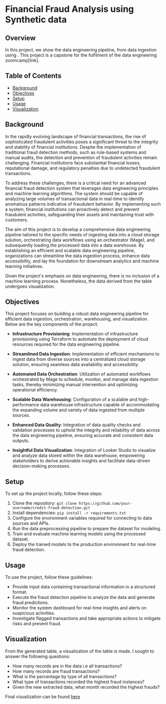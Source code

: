 # Financial Fraud Analysis using Synthetic data 

## Overview
In this project, we show the data engineering pipeline, from data ingestion using . This project is a capstone for the fulfilment of the data engineering zoomcamp[link].

## Table of Contents
- [Background](#background)
- [Objectives](#obectives)
- [Setup](#setup)
- [Usage](#usage)
- [Visualization](#visualization)

## Background
In the rapidly evolving landscape of financial transactions, the rise of sophisticated fraudulent activities poses a significant threat to the integrity and stability of financial institutions. Despite the implementation of traditional fraud detection methods, such as rule-based systems and manual audits, the detection and prevention of fraudulent activities remain challenging. Financial institutions face substantial financial losses, reputational damage, and regulatory penalties due to undetected fraudulent transactions.

To address these challenges, there is a critical need for an advanced financial fraud detection system that leverages data engineering principles and machine learning algorithms. The system should be capable of analyzing large volumes of transactional data in real-time to identify anomalous patterns indicative of fraudulent behavior. By implementing such a system, financial institutions can proactively detect and prevent fraudulent activities, safeguarding their assets and maintaining trust with customers.

The aim of this project is to develop a comprehensive data engineering pipeline tailored to the specific needs of ingesting data into a cloud storage solution, orchestrating data workflows using an orchestrator (Mage), and subsequently loading the processed data into a data warehouse. By establishing an efficient and scalable data engineering pipeline, organizations can streamline the data ingestion process, enhance data accessibility, and lay the foundation for downstream analytics and machine learning initiatives.

Given the project's emphasis on data engineering, there is no inclusion of a machine learning process. Nonetheless, the data derived from the table undergoes visualization. 


## Objectives

This project focuses on building a robust data engineering pipeline for efficient data ingestion, orchestration, warehousing, and visualization. Below are the key components of the project:

- **Infrastructure Provisioning**: Implementation of infrastructure provisioning using Terraform to automate the deployment of cloud resources required for the data engineering pipeline.

- **Streamlined Data Ingestion**: Implementation of efficient mechanisms to ingest data from diverse sources into a centralized cloud storage solution, ensuring seamless data availability and accessibility.

- **Automated Data Orchestration**: Utilization of automated workflows orchestrated by Mage to schedule, monitor, and manage data ingestion tasks, thereby minimizing manual intervention and optimizing operational efficiency.

- **Scalable Data Warehousing**: Configuration of a scalable and high-performance data warehouse infrastructure capable of accommodating the expanding volume and variety of data ingested from multiple sources.

- **Enhanced Data Quality**: Integration of data quality checks and validation processes to uphold the integrity and reliability of data across the data engineering pipeline, ensuring accurate and consistent data outputs.

- **Insightful Data Visualization**: Integration of Looker Studio to visualize and analyze data stored within the data warehouse, empowering stakeholders to derive actionable insights and facilitate data-driven decision-making processes.

## Setup
To set up the project locally, follow these steps:
1. Clone the repository: `git clone https://github.com/your-username/credit-fraud-detection.git`
2. Install dependencies: `pip install -r requirements.txt`
3. Configure the environment variables required for connecting to data sources and APIs.
4. Run the data preprocessing pipeline to prepare the dataset for modeling.
5. Train and evaluate machine learning models using the processed dataset.
6. Deploy the trained models to the production environment for real-time fraud detection.

## Usage
To use the project, follow these guidelines:
- Provide input data containing transactional information in a structured format.
- Execute the fraud detection pipeline to analyze the data and generate fraud predictions.
- Monitor the system dashboard for real-time insights and alerts on suspicious activities.
- Investigate flagged transactions and take appropriate actions to mitigate risks and prevent fraud.

## Visualization
From the generated table, a visualization of the table is made. I sought to answer the following questions:
- How many records are in the data i.e all transactions?
- How many records are fraud transactions?
- What is the percentage by type of all transactions?
- What type of transactions recorded the highest fraud instances?
- Given the new extracted data, what month recorded the highest frauds?

Final visualization can be found [here](https://lookerstudio.google.com/reporting/5da912e1-8240-4d4c-a25c-d5f0b7454233)



